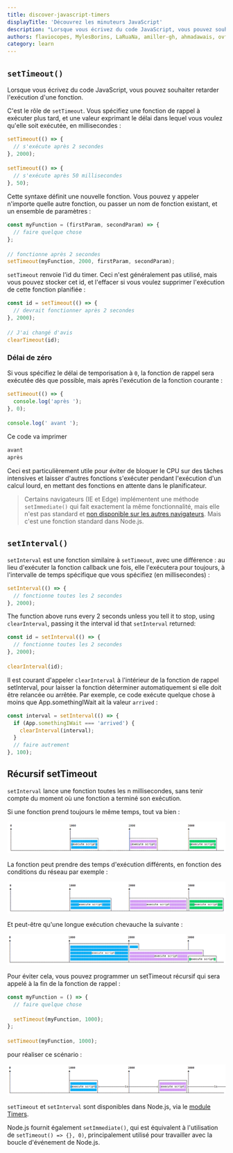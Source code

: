 ```yaml
---
title: discover-javascript-timers
displayTitle: 'Découvrez les minuteurs JavaScript'
description: "Lorsque vous écrivez du code JavaScript, vous pouvez souhaiter retarder l'exécution d'une fonction. Apprenez à utiliser setTimeout et setInterval pour programmer des fonctions dans le futur."
authors: flaviocopes, MylesBorins, LaRuaNa, amiller-gh, ahmadawais, ovflowd, thomasbnt
category: learn
---
```


## `setTimeout()`

Lorsque vous écrivez du code JavaScript, vous pouvez souhaiter retarder l'exécution d'une fonction.

C'est le rôle de `setTimeout`. Vous spécifiez une fonction de rappel à exécuter plus tard, et une valeur exprimant le délai dans lequel vous voulez qu'elle soit exécutée, en millisecondes :

```js
setTimeout(() => {
  // s'exécute après 2 secondes
}, 2000);

setTimeout(() => {
  // s'exécute après 50 millisecondes
}, 50);
```

Cette syntaxe définit une nouvelle fonction. Vous pouvez y appeler n'importe quelle autre fonction, ou passer un nom de fonction existant, et un ensemble de paramètres :

```js
const myFunction = (firstParam, secondParam) => {
  // faire quelque chose
};

// fonctionne après 2 secondes
setTimeout(myFunction, 2000, firstParam, secondParam);
```

`setTimeout` renvoie l'id du timer. Ceci n'est généralement pas utilisé, mais vous pouvez stocker cet id, et l'effacer si vous voulez supprimer l'exécution de cette fonction planifiée :

```js
const id = setTimeout(() => {
  // devrait fonctionner après 2 secondes
}, 2000);

// J'ai changé d'avis
clearTimeout(id);
```

### Délai de zéro

Si vous spécifiez le délai de temporisation à `0`, la fonction de rappel sera exécutée dès que possible, mais après l'exécution de la fonction courante :

```js
setTimeout(() => {
  console.log('après ');
}, 0);

console.log(' avant ');
```

Ce code va imprimer

```bash
avant
après
```

Ceci est particulièrement utile pour éviter de bloquer le CPU sur des tâches intensives et laisser d'autres fonctions s'exécuter pendant l'exécution d'un calcul lourd, en mettant des fonctions en attente dans le planificateur.

> Certains navigateurs (IE et Edge) implémentent une méthode `setImmediate()` qui fait exactement la même fonctionnalité, mais elle n'est pas standard et [non disponible sur les autres navigateurs](https://caniuse.com/#feat=setimmediate). Mais c'est une fonction standard dans Node.js.

## `setInterval()`

`setInterval` est une fonction similaire à `setTimeout`, avec une différence : au lieu d'exécuter la fonction callback une fois, elle l'exécutera pour toujours, à l'intervalle de temps spécifique que vous spécifiez (en millisecondes) :

```js
setInterval(() => {
  // fonctionne toutes les 2 secondes
}, 2000);
```

The function above runs every 2 seconds unless you tell it to stop, using `clearInterval`, passing it the interval id that `setInterval` returned:

```js
const id = setInterval(() => {
  // fonctionne toutes les 2 secondes
}, 2000);

clearInterval(id);
```

Il est courant d'appeler `clearInterval` à l'intérieur de la fonction de rappel setInterval, pour laisser la fonction déterminer automatiquement si elle doit être relancée ou arrêtée. Par exemple, ce code exécute quelque chose à moins que App.somethingIWait ait la valeur `arrived` :

```js
const interval = setInterval(() => {
  if (App.somethingIWait === 'arrived') {
    clearInterval(interval);
  }
  // faire autrement
}, 100);
```

## Récursif setTimeout

`setInterval` lance une fonction toutes les n millisecondes, sans tenir compte du moment où une fonction a terminé son exécution.

Si une fonction prend toujours le même temps, tout va bien :

![setInterval fonctionne correctement](setinterval-ok.png)

La fonction peut prendre des temps d'exécution différents, en fonction des conditions du réseau par exemple :

![setInterval varie la durée](setinterval-varying-duration.png)

Et peut-être qu'une longue exécution chevauche la suivante :

![setInterval de recouvrement](setinterval-overlapping.png)

Pour éviter cela, vous pouvez programmer un setTimeout récursif qui sera appelé à la fin de la fonction de rappel :

```js
const myFunction = () => {
  // faire quelque chose

  setTimeout(myFunction, 1000);
};

setTimeout(myFunction, 1000);
```

pour réaliser ce scénario :

![Récursif setTimeout](recursive-settimeout.png)

`setTimeout` et `setInterval` sont disponibles dans Node.js, via le [module Timers](https://nodejs.org/api/timers.html).

Node.js fournit également `setImmediate()`, qui est équivalent à l'utilisation de `setTimeout() => {}, 0)`, principalement utilisé pour travailler avec la boucle d'événement de Node.js.
